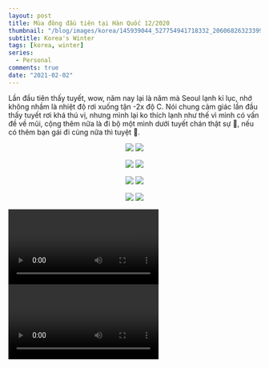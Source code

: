```yaml
---
layout: post
title: Mùa đông đầu tiên tại Hàn Quốc 12/2020
thumbnail: "/blog/images/korea/145939044_527754941718332_2060682632339901613_n.jpg"
subtitle: Korea's Winter
tags: [korea, winter]
series:
  - Personal
comments: true
date: "2021-02-02"
---
```

Lần đầu tiên thấy tuyết, wow, năm nay lại là năm mà Seoul lạnh kỉ lục, nhớ không nhầm là nhiệt độ rơi xuống tận -2x độ C. Nói chung cảm giác lần đầu thấy tuyết rơi khá thú vị, nhưng mình lại ko thích lạnh như thế vì mình có vấn đề về mũi, cộng thêm nữa là đi bộ một mình dưới tuyết chán thật sự :smiling_face_with_tear:, nếu có thêm bạn gái đi cùng nữa thì tuyệt :rofl:.

<p align="center">
  <img src="/blog/images/korea/130924253_599681930800250_2219087635213251786_n.jpg">
  <img src="/blog/images/korea/130940373_3482315181845935_4752142319875338644_n.jpg">
</p>


<p align="center">
  <img src="/blog/images/korea/144960738_717930672242608_4125903987743901259_n.jpg">
  <img src="/blog/images/korea/144962631_169325181332251_1443020125095465340_n.jpg">
</p>


<p align="center">
  <img src="/blog/images/korea/144774194_128308199146129_7761446551888631714_n.jpg">
  <img src="/blog/images/korea/144964526_400041957755665_691776060661088403_n.jpg">
</p>

<p align="center">
  <img src="/blog/images/korea/145017818_706894226575855_8221067115095037188_n.jpg">
  <img src="/blog/images/korea/145939044_527754941718332_2060682632339901613_n.jpg">
</p>

<video controls>
  <source src="/blog/images/korea/video-1612244535.mp4?raw=true" type="video/mp4">
</video>

<video controls>
  <source src="/blog/images/korea/video-1612244548.mp4?raw=true" type="video/mp4">
</video>